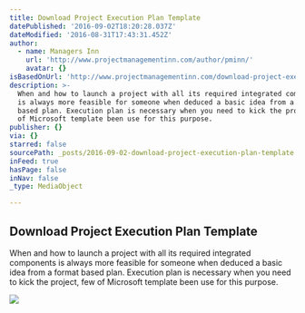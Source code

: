 ```yaml
---
title: Download Project Execution Plan Template
datePublished: '2016-09-02T18:20:28.037Z'
dateModified: '2016-08-31T17:43:31.452Z'
author:
  - name: Managers Inn
    url: 'http://www.projectmanagementinn.com/author/pminn/'
    avatar: {}
isBasedOnUrl: 'http://www.projectmanagementinn.com/download-project-execution-plan-template/'
description: >-
  When and how to launch a project with all its required integrated components
  is always more feasible for someone when deduced a basic idea from a format
  based plan. Execution plan is necessary when you need to kick the project, few
  of Microsoft template been use for this purpose.
publisher: {}
via: {}
starred: false
sourcePath: _posts/2016-09-02-download-project-execution-plan-template.md
inFeed: true
hasPage: false
inNav: false
_type: MediaObject

---
```

<article style=""><h1>Download Project Execution Plan Template</h1><p>When and how to launch a project with all its required integrated components is always more feasible for someone when deduced a basic idea from a format based plan. Execution plan is necessary when you need to kick the project, few of Microsoft template been use for this purpose.</p><img src="http://www.projectmanagementinn.com/wp-content/uploads/2015/11/school-management-system-ad13370-1.gif" /></article>
